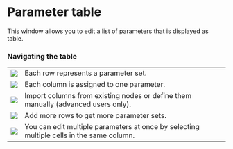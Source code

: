 # Parameter table

This window allows you to edit a list of parameters that is displayed as table.

<h3>Navigating the table</h3>
<table>
<tr><td><img src="resource://icons/actions/edit-table-delete-row.png"/></td><td>Each row represents a parameter set.</td></tr>
<tr><td><img src="resource://icons/actions/edit-table-delete-column.png"/></td><td>Each column is assigned to one parameter.</td></tr>
<tr><td><img src="resource://icons/actions/document-import.png"/></td><td>Import columns from existing nodes or define them manually (advanced users only).</td></tr>
<tr><td><img src="resource://icons/actions/add.png"/></td><td>Add more rows to get more parameter sets.</td></tr>
<tr><td><img src="resource://icons/actions/edit-select-all.png"/></td><td>You can edit multiple parameters at once by selecting multiple cells in the same column.</td></tr>
</table>